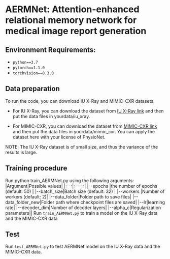 
# AERMNet: Attention-enhanced relational memory network for medical image report generation

## Environment Requirements:

* `python==3.7`<br>  
* `pytorch==1.1.0`<br>
* `torchvision==0.3.0`<br>

## Data preparation

To run the code, you can download IU X-Ray and MIMIC-CXR datasets.<br>

* For IU X-Ray, you can download the dataset from [IU X-Ray link](https://drive.google.com/file/d/1c0BXEuDy8Cmm2jfN0YYGkQxFZd2ZIoLg/view?usp=sharing"悬停显示") and then put the data files in yourdata/iu_xray.<br>

* For MIMIC-CXR, you can download the dataset from [MIMIC-CXR link](https://drive.google.com/file/d/1DS6NYirOXQf8qYieSVMvqNwuOlgAbM_E/view?usp=sharing"悬停显示") and then put the data files in yourdata/mimic_cxr. You can apply the dataset here with your license of PhysioNet.<br>

NOTE: The IU X-Ray dataset is of small size, and thus the variance of the results is large.<br> 

## Training procedure

Run python train_AERMNet.py using the following arguments:<br>
|Argument|Possible values|
|:--:|:----:|
|--epochs |the number of epochs (default: 50) |
|--batch_size|Batch size (default: 32) |
|--workers |Number of workers (default: 2)|
|--data_folder|Folder path to save files|
|--data_folder_new|Folder path where checkpoint files are saved|
|--lr|learning rate|
|--decoder_dim|Number of decoder layers|
|--alpha_c|Regularization parameters||
Run `train_AERMNet.py` to train a model on the IU X-Ray data and the MIMIC-CXR data <br> 

## Test
Run `test_AERMNet.py` to test AERMNet model on the IU X-Ray data and the MIMIC-CXR data. <br> 


